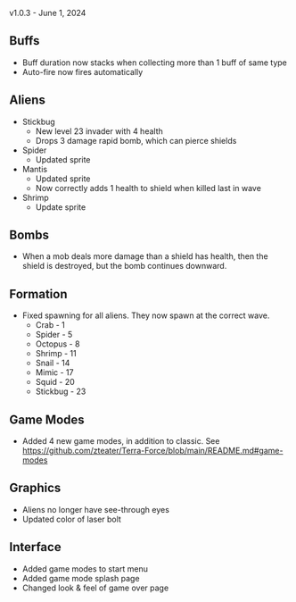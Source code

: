 v1.0.3 - June 1, 2024

## Buffs
- Buff duration now stacks when collecting more than 1 buff of same type
- Auto-fire now fires automatically
  
## Aliens
- Stickbug
  - New level 23 invader with 4 health
  - Drops 3 damage rapid bomb, which can pierce shields
- Spider
  - Updated sprite
- Mantis
  - Updated sprite
  - Now correctly adds 1 health to shield when killed last in wave
- Shrimp
  - Update sprite

## Bombs
- When a mob deals more damage than a shield has health, then the shield is destroyed, but the bomb continues downward.

## Formation
- Fixed spawning for all aliens. They now spawn at the correct wave.
  - Crab - 1
  - Spider - 5
  - Octopus - 8
  - Shrimp - 11
  - Snail - 14
  - Mimic - 17
  - Squid - 20
  - Stickbug - 23

## Game Modes
- Added 4 new game modes, in addition to classic. See https://github.com/zteater/Terra-Force/blob/main/README.md#game-modes

## Graphics
- Aliens no longer have see-through eyes
- Updated color of laser bolt

## Interface
- Added game modes to start menu
- Added game mode splash page 
- Changed look & feel of game over page

